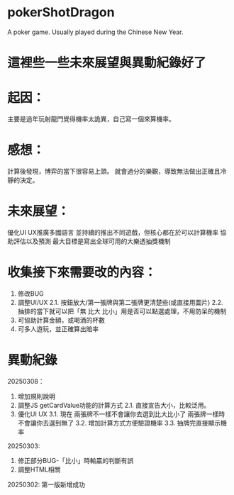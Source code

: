 # pokerShotDragon
A poker game. Usually played during the Chinese New Year.

# 這裡些一些未來展望與異動紀錄好了

# 起因：
主要是過年玩射龍門覺得機率太詭異，自己寫一個來算機率。

# 感想：
計算後發現，博弈的當下很容易上頭。
就會過分的樂觀，導致無法做出正確且冷靜的決定。

# 未來展望：
優化UI UX推廣多國語言
並持續的推出不同遊戲，但核心都在於可以計算機率
協助評估以及預測
最大目標是寫出全球可用的大樂透抽獎機制

# 收集接下來需要改的內容：
1. 修改BUG
2. 調整UI/UX
2.1. 按鈕放大/第一張牌與第二張牌更清楚些(或直接用圖片)
2.2. 抽排的當下就可以把「無 比大 比小」用是否可以點選處理，不用防呆的機制
4. 可協助計算金額，或喝酒的杯數
5. 可多人遊玩，並正確算出賠率


# 異動紀錄
20250308：
1. 增加規則說明
2. 調整JS getCardValue功能的計算方式
2.1. 直接宣告大小，比較泛用。
3. 優化UI UX
3.1. 現在
  兩張牌不一樣不會讓你去選到比大比小了
  兩張牌一樣時不會讓你去選到無了
3.2. 增加計算方式方便驗證機率
3.3. 抽牌完直接顯示機率

20250303:
1. 修正部分BUG-「比小」時輸贏的判斷有誤
2. 調整HTML相關

20250302:
第一版新增成功 
